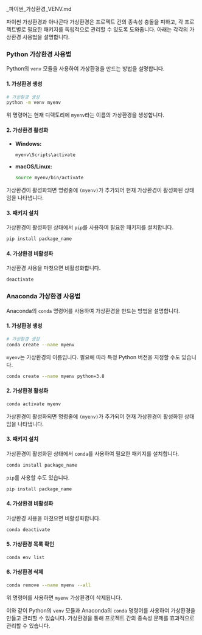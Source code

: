 _파이썬_가상환경_VENV.md



파이썬 가상환경과 아나콘다 가상환경은 프로젝트 간의 종속성 충돌을 피하고, 각 프로젝트별로 필요한 패키지를 독립적으로 관리할 수 있도록 도와줍니다. 아래는 각각의 가상환경 사용법을 설명합니다.

### Python 가상환경 사용법

Python의 `venv` 모듈을 사용하여 가상환경을 만드는 방법을 설명합니다.

#### 1. 가상환경 생성

```bash
# 가상환경 생성
python -m venv myenv
```

위 명령어는 현재 디렉토리에 `myenv`라는 이름의 가상환경을 생성합니다.

#### 2. 가상환경 활성화

- **Windows:**

  ```bash
  myenv\Scripts\activate
  ```

- **macOS/Linux:**

  ```bash
  source myenv/bin/activate
  ```

가상환경이 활성화되면 명령줄에 `(myenv)`가 추가되어 현재 가상환경이 활성화된 상태임을 나타냅니다.

#### 3. 패키지 설치

가상환경이 활성화된 상태에서 `pip`를 사용하여 필요한 패키지를 설치합니다.

```bash
pip install package_name
```

#### 4. 가상환경 비활성화

가상환경 사용을 마쳤으면 비활성화합니다.

```bash
deactivate
```

### Anaconda 가상환경 사용법

Anaconda의 `conda` 명령어를 사용하여 가상환경을 만드는 방법을 설명합니다.

#### 1. 가상환경 생성

```bash
# 가상환경 생성
conda create --name myenv
```

`myenv`는 가상환경의 이름입니다. 필요에 따라 특정 Python 버전을 지정할 수도 있습니다.

```bash
conda create --name myenv python=3.8
```

#### 2. 가상환경 활성화

```bash
conda activate myenv
```

가상환경이 활성화되면 명령줄에 `(myenv)`가 추가되어 현재 가상환경이 활성화된 상태임을 나타냅니다.

#### 3. 패키지 설치

가상환경이 활성화된 상태에서 `conda`를 사용하여 필요한 패키지를 설치합니다.

```bash
conda install package_name
```

`pip`를 사용할 수도 있습니다.

```bash
pip install package_name
```

#### 4. 가상환경 비활성화

가상환경 사용을 마쳤으면 비활성화합니다.

```bash
conda deactivate
```

#### 5. 가상환경 목록 확인

```bash
conda env list
```

#### 6. 가상환경 삭제

```bash
conda remove --name myenv --all
```

위 명령어를 사용하면 `myenv` 가상환경이 삭제됩니다.

이와 같이 Python의 `venv` 모듈과 Anaconda의 `conda` 명령어를 사용하여 가상환경을 만들고 관리할 수 있습니다. 가상환경을 통해 프로젝트 간의 종속성 문제를 효과적으로 관리할 수 있습니다.
